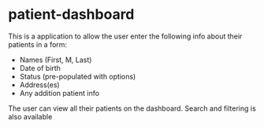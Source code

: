 # patient-dashboard

This is a application to allow the user enter the following info about their patients in a form:
- Names (First, M, Last)
- Date of birth
- Status (pre-populated with options)
- Address(es)
- Any addition patient info

The user can view all their patients on the dashboard. Search and filtering is also available